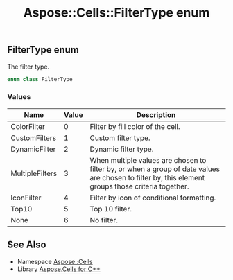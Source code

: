 ﻿---
title: Aspose::Cells::FilterType enum
linktitle: FilterType
second_title: Aspose.Cells for C++ API Reference
description: 'Aspose::Cells::FilterType enum. The filter type in C++.'
type: docs
weight: 20400
url: /cpp/aspose.cells/filtertype/
---
## FilterType enum


The filter type.

```cpp
enum class FilterType
```

### Values

| Name | Value | Description |
| --- | --- | --- |
| ColorFilter | 0 | Filter by fill color of the cell. |
| CustomFilters | 1 | Custom filter type. |
| DynamicFilter | 2 | Dynamic filter type. |
| MultipleFilters | 3 | When multiple values are chosen to filter by, or when a group of date values are chosen to filter by, this element groups those criteria together. |
| IconFilter | 4 | Filter by icon of conditional formatting. |
| Top10 | 5 | Top 10 filter. |
| None | 6 | No filter. |

## See Also

* Namespace [Aspose::Cells](../)
* Library [Aspose.Cells for C++](../../)
